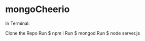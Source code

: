# mongoCheerio

In Terminal:

  Clone the Repo 
  Run $ npm i
  Run $ mongod
  Run $ node server.js
